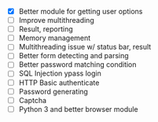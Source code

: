 - [x] Better module for getting user options
- [ ] Improve multithreading
- [ ] Result, reporting
- [ ] Memory management
- [ ] Multithreading issue w/ status bar, result
- [ ] Better form detecting and parsing
- [ ] Better password matching condition
- [ ] SQL Injection ypass login
- [ ] HTTP Basic authenticate
- [ ] Password generating
- [ ] Captcha
- [ ] Python 3 and better browser module
